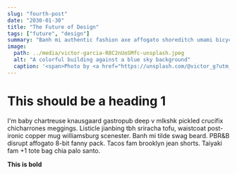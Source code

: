 ```yaml
---
slug: "fourth-post"
date: "2030-01-30"
title: "The Future of Design"
tags: ["future", "design"]
summary: "Banh mi authentic fashion axe affogato shoreditch umami bicycle rights keytar put a bird on it drinking vinegar pitchfork taxidermy."
image:
  path: ../media/victor-garcia-R8C2nUoSMfc-unsplash.jpeg
  alt: "A colorful building against a blue sky background"
  caption: '<span>Photo by <a href="https://unsplash.com/@victor_g?utm_source=unsplash&amp;utm_medium=referral&amp;utm_content=creditCopyText">Victor Garcia</a> on <a href="https://unsplash.com/s/photos/macbook-color?utm_source=unsplash&amp;utm_medium=referral&amp;utm_content=creditCopyText">Unsplash</a></span>'
---
```



# This should be a heading 1

I'm baby chartreuse knausgaard gastropub deep v mlkshk pickled crucifix chicharrones meggings. Listicle jianbing tbh sriracha tofu, waistcoat post-ironic copper mug williamsburg scenester. Banh mi tilde swag beard. PBR&B disrupt affogato 8-bit fanny pack. Tacos fam brooklyn jean shorts. Taiyaki fam +1 tote bag chia palo santo.

**This is bold**
